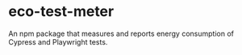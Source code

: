 # eco-test-meter
An npm package that measures and reports energy consumption of Cypress and Playwright tests. 

